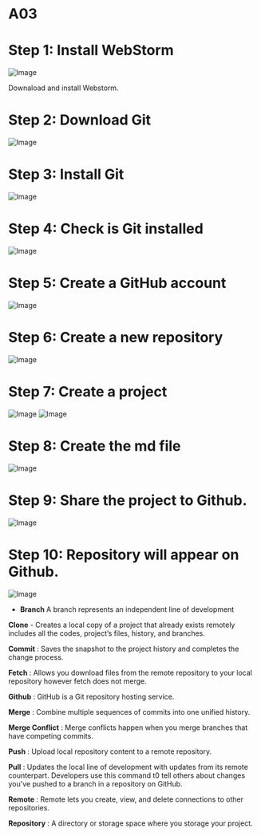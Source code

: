# A03

# Step 1: Install WebStorm 

![Image](https://github.com/bt2626/A03/blob/master/webstrom.jpg)

Downaload and install Webstorm.

# Step 2: Download Git

![Image](https://github.com/bt2626/A03/blob/master/git.jpg)

# Step 3: Install Git

![Image](https://github.com/bt2626/A03/blob/master/install%20page.jpg)

# Step 4: Check is Git installed 

![Image](https://github.com/bt2626/A03/blob/master/terminal.jpg)

# Step 5: Create a GitHub account

![Image](https://github.com/bt2626/A03/blob/master/create%20acc.jpg)

# Step 6: Create a new repository

![Image](https://github.com/bt2626/A03/blob/master/repository.jpg)

# Step 7: Create a project

![Image](https://github.com/bt2626/A03/blob/master/Welcome%20page.jpg)
![Image](https://github.com/bt2626/A03/blob/master/project.jpg)

# Step 8: Create the md file

![Image](https://github.com/bt2626/A03/blob/master/create%20md.jpg)

# Step 9: Share the project to Github.

![Image](https://github.com/bt2626/A03/blob/master/github.jpg)

# Step 10: Repository will appear on Github.

![Image](https://github.com/bt2626/A03/blob/master/github%20rep.jpg)








* **Branch**  A branch represents an independent line of development

**Clone** -  Creates a local copy of a project that already exists remotely includes all the codes, project’s files, history, and branches.

**Commit** :  Saves the snapshot to the project history and completes the change process.

**Fetch** :  Allows you download files from the remote repository to your local repository however fetch does not merge.

**Github** : GitHub is a Git repository hosting service.

**Merge** : Combine multiple sequences of commits into one unified history. 

**Merge Conflict** :  Merge conflicts happen when you merge branches that have competing commits.

**Push** : Upload local repository content to a remote repository. 

**Pull** :  Updates the local line of development with updates from its remote counterpart. Developers use this command t0 tell others about changes you've pushed to a branch in a repository on GitHub.

**Remote** : Remote lets you create, view, and delete connections to other repositories.

**Repository** :  A directory or storage space where you storage your project.
